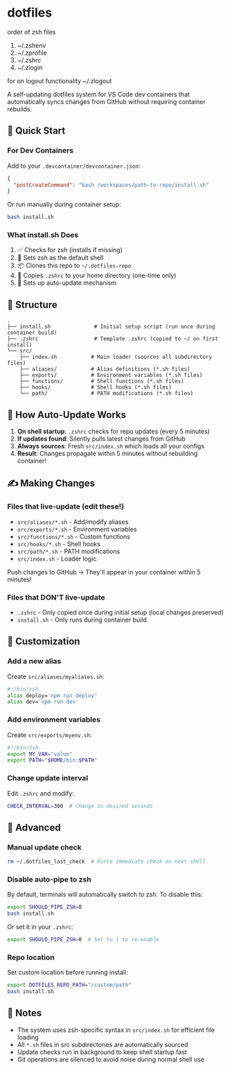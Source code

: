 # dotfiles

order of zsh files 
1. ~/.zshenv
2. ~/.zprofile
3. ~/.zshrc
4. ~/.zlogin

for on logout functionality
~/.zlogout

A self-updating dotfiles system for VS Code dev containers that automatically syncs changes from GitHub without requiring container rebuilds.

## 🚀 Quick Start

### For Dev Containers

Add to your `.devcontainer/devcontainer.json`:

```json
{
  "postCreateCommand": "bash /workspaces/path-to-repo/install.sh"
}
```

Or run manually during container setup:
```bash
bash install.sh
```

### What install.sh Does

1. ✅ Checks for zsh (installs if missing)
2. 🔧 Sets zsh as the default shell
3. 📦 Clones this repo to `~/.dotfiles-repo`
4. 📄 Copies `.zshrc` to your home directory (one-time only)
5. 🎯 Sets up auto-update mechanism

## 📁 Structure

```
.
├── install.sh              # Initial setup script (run once during container build)
├── .zshrc                  # Template .zshrc (copied to ~/ on first install)
└── src/
    ├── index.sh           # Main loader (sources all subdirectory files)
    ├── aliases/           # Alias definitions (*.sh files)
    ├── exports/           # Environment variables (*.sh files)
    ├── functions/         # Shell functions (*.sh files)
    ├── hooks/             # Shell hooks (*.sh files)
    └── path/              # PATH modifications (*.sh files)
```

## 🔄 How Auto-Update Works

1. **On shell startup**: `.zshrc` checks for repo updates (every 5 minutes)
2. **If updates found**: Silently pulls latest changes from GitHub
3. **Always sources**: Fresh `src/index.sh` which loads all your configs
4. **Result**: Changes propagate within 5 minutes without rebuilding container!

## ✍️ Making Changes

### Files that live-update (edit these!)
- `src/aliases/*.sh` - Add/modify aliases
- `src/exports/*.sh` - Environment variables
- `src/functions/*.sh` - Custom functions
- `src/hooks/*.sh` - Shell hooks
- `src/path/*.sh` - PATH modifications
- `src/index.sh` - Loader logic

Push changes to GitHub → They'll appear in your container within 5 minutes!

### Files that DON'T live-update
- `.zshrc` - Only copied once during initial setup (local changes preserved)
- `install.sh` - Only runs during container build

## 🎯 Customization

### Add a new alias
Create `src/aliases/myaliases.sh`:
```bash
#!/bin/zsh
alias deploy='npm run deploy'
alias dev='npm run dev'
```

### Add environment variables
Create `src/exports/myenv.sh`:
```bash
#!/bin/zsh
export MY_VAR="value"
export PATH="$HOME/bin:$PATH"
```

### Change update interval
Edit `.zshrc` and modify:
```bash
CHECK_INTERVAL=300  # Change to desired seconds
```

## 🔧 Advanced

### Manual update check
```bash
rm ~/.dotfiles_last_check  # Force immediate check on next shell
```

### Disable auto-pipe to zsh
By default, terminals will automatically switch to zsh. To disable this:
```bash
export SHOULD_PIPE_ZSH=0
bash install.sh
```

Or set it in your `.zshrc`:
```bash
export SHOULD_PIPE_ZSH=0  # Set to 1 to re-enable
```

### Repo location
Set custom location before running install:
```bash
export DOTFILES_REPO_PATH="/custom/path"
bash install.sh
```

## 📝 Notes

- The system uses zsh-specific syntax in `src/index.sh` for efficient file loading
- All `*.sh` files in src subdirectories are automatically sourced
- Update checks run in background to keep shell startup fast
- Git operations are silenced to avoid noise during normal shell use
